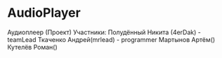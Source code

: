 # AudioPlayer
Аудиоплеер (Проект)
Участники:
Полудённый Никита (4erDak) - teamLead
Ткаченко Андрей(mrlead) - programmer
Мартынов Артём()
Кутелёв Роман()
